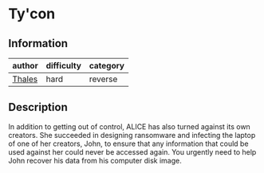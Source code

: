 # Ty'con

## Information
| author                       | difficulty | category |
|------------------------------|------------|----------|
| [Thales](https://thalium.re) | hard       | reverse  |

## Description
In addition to getting out of control, ALICE has also turned against its own creators. She succeeded in designing ransomware and infecting the laptop of one of her creators, John, to ensure that any information that could be used against her could never be accessed again.
You urgently need to help John recover his data from his computer disk image.